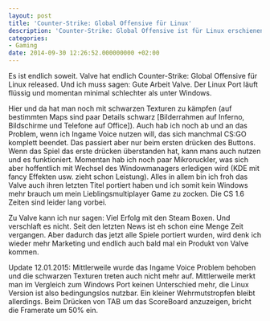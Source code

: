 ```yaml
---
layout: post
title: 'Counter-Strike: Global Offensive für Linux'
description: 'Counter-Strike: Global Offensive ist für Linux erschienen'
categories:
- Gaming
date: 2014-09-30 12:26:52.000000000 +02:00
---
```

Es ist endlich soweit. Valve hat endlich Counter-Strike: Global Offensive für Linux released. Und ich muss sagen: Gute Arbeit Valve. Der Linux Port läuft flüssig und momentan minimal schlechter als unter Windows.

Hier und da hat man noch mit schwarzen Texturen zu kämpfen (auf bestimmten Maps sind paar Details schwarz [Bilderrahmen auf Inferno, Bildschirme und Telefone auf Office]). Auch hab ich noch ab und an das Problem, wenn ich Ingame Voice nutzen will, das sich manchmal CS:GO komplett beendet. Das passiert aber nur beim ersten drücken des Buttons. Wenn das Spiel das erste drücken überstanden hat, kann mans auch nutzen und es funktioniert. Momentan hab ich noch paar Mikroruckler, was sich aber hoffentlich mit Wechsel des Windowmanagers erledigen wird (KDE mit fancy Effekten usw. zieht schon Leistung).
Alles in allem bin ich froh das Valve auch ihren letzten Titel portiert haben und ich somit kein Windows mehr brauch um mein Lieblingsmultiplayer Game zu zocken. Die CS 1.6 Zeiten sind leider lang vorbei.

Zu Valve kann ich nur sagen: Viel Erfolg mit den Steam Boxen. Und verschlaft es nicht. Seit den letzten News ist eh schon eine Menge Zeit vergangen. Aber dadurch das jetzt alle Spiele portiert wurden, wird denk ich wieder mehr Marketing und endlich auch bald mal ein Produkt von Valve kommen.

Update 12.01.2015: Mittlerweile wurde das Ingame Voice Problem behoben und die schwarzen Texturen treten auch nicht mehr auf. Mittlerweile merkt man im Vergleich zum Windows Port keinen Unterschied mehr, die Linux Version ist also bedingungslos nutzbar. Ein kleiner Wehrmutstropfen bleibt allerdings. Beim Drücken von TAB um das ScoreBoard anzuzeigen, bricht die Framerate um 50% ein.
